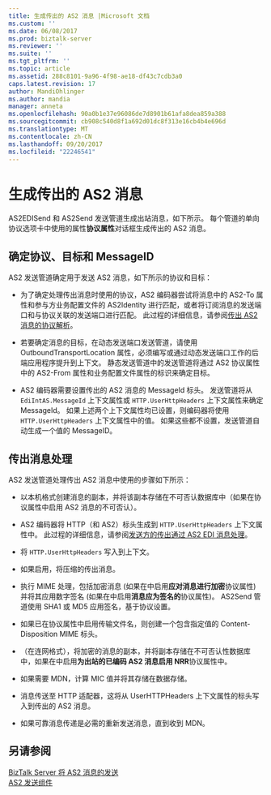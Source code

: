 ```yaml
---
title: 生成传出的 AS2 消息 |Microsoft 文档
ms.custom: ''
ms.date: 06/08/2017
ms.prod: biztalk-server
ms.reviewer: ''
ms.suite: ''
ms.tgt_pltfrm: ''
ms.topic: article
ms.assetid: 288c8101-9a96-4f98-ae18-df43c7cdb3a0
caps.latest.revision: 17
author: MandiOhlinger
ms.author: mandia
manager: anneta
ms.openlocfilehash: 90a0b1e37e96086de7d8901b61afa8dea859a388
ms.sourcegitcommit: cb908c540d8f1a692d01dc8f313e16cb4b4e696d
ms.translationtype: MT
ms.contentlocale: zh-CN
ms.lasthandoff: 09/20/2017
ms.locfileid: "22246541"
---
```

# <a name="generating-an-outgoing-as2-message"></a>生成传出的 AS2 消息
AS2EDISend 和 AS2Send 发送管道生成出站消息，如下所示。 每个管道的单向协议选项卡中使用的属性**协议属性**对话框生成传出的 AS2 消息。  
  
## <a name="agreement-destination-and-messageid-determination"></a>确定协议、目标和 MessageID  
 AS2 发送管道确定用于发送 AS2 消息，如下所示的协议和目标：  
  
-   为了确定处理传出消息时使用的协议，AS2 编码器尝试将消息中的 AS2-To 属性和参与方业务配置文件的 AS2Identity 进行匹配，或者将订阅消息的发送端口和与协议关联的发送端口进行匹配。 此过程的详细信息，请参阅[传出 AS2 消息的协议解析](../core/agreement-resolution-for-outgoing-as2-messages.md)。  
  
-   若要确定消息的目标，在动态发送端口发送管道，请使用 OutboundTransportLocation 属性，必须编写或通过动态发送端口工作的后端应用程序提升到上下文。 静态发送管道中的发送管道将通过 AS2 协议属性中的 AS2-From 属性和业务配置文件属性的标识来确定目标。  
  
-   AS2 编码器需要设置传出的 AS2 消息的 MessageId 标头。 发送管道将从 `EdiIntAS.MessageId` 上下文属性或 `HTTP.UserHttpHeaders` 上下文属性来确定 MessageId。 如果上述两个上下文属性均已设置，则编码器将使用 `HTTP.UserHttpHeaders` 上下文属性中的值。 如果这些都不设置，发送管道自动生成一个值的 MessageID。  
  
## <a name="outgoing-message-processing"></a>传出消息处理  
 AS2 发送管道处理传出 AS2 消息中使用的步骤如下所示：  
  
-   以本机格式创建消息的副本，并将该副本存储在不可否认数据库中（如果在协议属性中启用 AS2 消息的不可否认）。  
  
-   AS2 编码器将 HTTP（和 AS2）标头生成到 `HTTP.UserHttpHeaders` 上下文属性中。 此过程的详细信息，请参阅[发送方的传出通过 AS2 EDI 消息处理](../core/send-side-processing-of-an-outgoing-edi-message-over-as2.md)。  
  
-   将 `HTTP.UserHttpHeaders` 写入到上下文。  
  
-   如果启用，将压缩的传出消息。  
  
-   执行 MIME 处理，包括加密消息 (如果在中启用**应对消息进行加密**协议属性) 并将其应用数字签名 (如果在中启用**消息应为签名的**协议属性)。 AS2Send 管道使用 SHA1 或 MD5 应用签名，基于协议设置。  
  
-   如果已在协议属性中启用传输文件名，则创建一个包含指定值的 Content-Disposition MIME 标头。  
  
-   （在连网格式），将加密的消息的副本，并将副本存储在不可否认性数据库中，如果在中启用**为出站的已编码 AS2 消息启用 NRR**协议属性中。  
  
-   如果需要 MDN，计算 MIC 值并将其存储在数据存储。  
  
-   消息传送至 HTTP 适配器，这将从 UserHTTPHeaders 上下文属性的标头写入到传出的 AS2 消息。  
  
-   如果可靠消息传递是必需的重新发送消息，直到收到 MDN。  
  
## <a name="see-also"></a>另请参阅  
 [BizTalk Server 将 AS2 消息的发送](../core/how-biztalk-server-sends-as2-messages.md)   
 [AS2 发送组件](../core/as2-send-components.md)